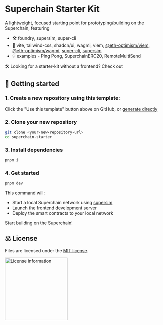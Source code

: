 # Superchain Starter Kit

A lightweight, focused starting point for prototyping/building on the Superchain, featuring

- 🛠 foundry, supersim, super-cli
- 🎨 vite, tailwind-css, shadcn/ui, wagmi, viem, [@eth-optimism/viem](https://github.com/ethereum-optimism/ecosystem/tree/main/packages/viem), [@eth-optimism/wagmi](https://github.com/ethereum-optimism/ecosystem/tree/main/packages/wagmi), [super-cli](https://github.com/ethereum-optimism/super-cli), [supersim](https://github.com/ethereum-optimism/supersim)
- 💡 examples - Ping Pong, SuperchainERC20, RemoteMultiSend

🛠 Looking for a starter-kit without a frontend? Check out

## 🚀 Getting started

### 1. Create a new repository using this template:

Click the "Use this template" button above on GitHub, or [generate directly](https://github.com/new?template_name=superchain-starter&template_owner=ethereum-optimism)

### 2. Clone your new repository

```bash
git clone <your-new-repository-url>
cd superchain-starter
```

### 3. Install dependencies

```bash
pnpm i
```

### 4. Get started

```bash
pnpm dev
```

This command will:

- Start a local Superchain network using [supersim](https://github.com/ethereum-optimism/supersim)
- Launch the frontend development server
- Deploy the smart contracts to your local network

Start building on the Superchain!

## ⚖️ License

Files are licensed under the [MIT license](./LICENSE).

<a href="./LICENSE"><img src="https://user-images.githubusercontent.com/35039927/231030761-66f5ce58-a4e9-4695-b1fe-255b1bceac92.png" alt="License information" width="200" /></a>
